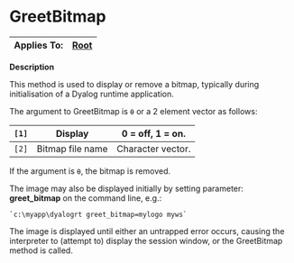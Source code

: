 




<h1 class="heading"><span class="name">GreetBitmap</span></h1>

| Applies To: | [Root](./root.md) |
| --- | ---  |


**Description**


This method is used to display or remove a bitmap, typically during
initialisation of a Dyalog runtime application.


The argument to GreetBitmap is `⍬` or a
2 element vector as follows:


| `[1]` | Display | 0 = off, 1 = on. |
| --- | --- | ---  |
| `[2]` | Bitmap file name | Character vector. |


If the argument is `⍬`, the bitmap is
removed.


The image may also be displayed initially by setting parameter: **greet_bitmap** on the command line, e.g.:
```apl
`c:\myapp\dyalogrt greet_bitmap=mylogo myws`
```


The image is displayed until either an untrapped error occurs, causing the
interpreter to (attempt to) display the session window, or the GreetBitmap
method is called.



